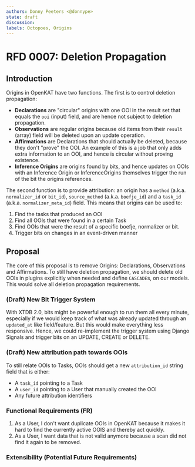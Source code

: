 ```yaml
---
authors: Donny Peeters <@donnype>
state: draft
discussion:
labels: Octopoes, Origins
---
```


# RFD 0007: Deletion Propagation

## Introduction

Origins in OpenKAT have two functions. The first is to control deletion propagation:

- **Declarations** are "circular" origins with one OOI in the result set that equals the `ooi` (input) field, and
  are hence not subject to deletion propagation.
- **Observations** are regular origins because old items from their `result` (array) field will be deleted upon an
  update operation.
- **Affirmations** are Declarations that should actually be deleted, because they don't "prove" the OOI. An example
  of this is a job that only adds extra information to an OOI, and hence is circular without proving existence.
- **Inference Origins** are origins found by bits, and hence updates on OOIs with an Inference Origin or
  InferenceOrigins themselves trigger the run of the bit the origins references.

The second function is to provide attribution: an origin has a `method` (a.k.a. `normalizer_id` or `bit_id`),
`source_method` (a.k.a. `boefje_id`) and a `task_id` (a.k.a. `normalizer_meta_id`) field.
This means that origins can be used to:

1. Find the tasks that produced an OOI
2. Find all OOIs that were found in a certain Task
3. Find OOIs that were the result of a specific boefje, normalizer or bit.
4. Trigger bits on changes in an event-driven manner

## Proposal

The core of this proposal is to remove Origins: Declarations, Observations and Affirmations.
To still have deletion propagation, we should delete old OOIs in plugins explicitly when needed and define `CASCADE`s,
on our models. This would solve all deletion propagation requirements.

### (Draft) New Bit Trigger System

With XTDB 2.0, bits might be powerful enough to run them all every minute, especially if we would keep track of what
was already updated through an `updated_at` like field/feature. But this would make everything less responsive.
Hence, we could re-implement the trigger system using Django Signals and trigger bits on an UPDATE, CREATE or DELETE.

### (Draft) New attribution path towards OOIs

To still relate OOIs to Tasks, OOIs should get a new `attribution_id` string field that is either:

- A `task_id` pointing to a Task
- A `user_id` pointing to a User that manually created the OOI
- Any future attribution identifiers

### Functional Requirements (FR)

1. As a User, I don't want duplicate OOIs in OpenKAT because it makes it hard to find the currently active OOIS and
   thereby act quickly.
2. As a User, I want data that is not valid anymore because a scan did not find it again to be removed.

### Extensibility (Potential Future Requirements)
